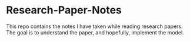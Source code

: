 # Research-Paper-Notes
This repo contains the notes I have taken while reading research papers. The goal is to understand the paper, and hopefully, implement the model. 
